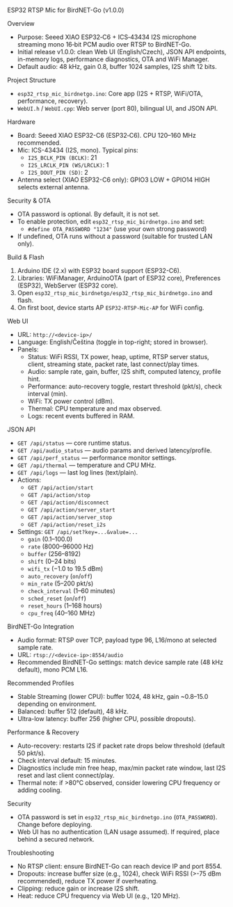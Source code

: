 ESP32 RTSP Mic for BirdNET-Go (v1.0.0)

Overview

- Purpose: Seeed XIAO ESP32‑C6 + ICS‑43434 I2S microphone streaming mono 16‑bit PCM audio over RTSP to BirdNET-Go.
- Initial release v1.0.0: clean Web UI (English/Czech), JSON API endpoints, in-memory logs, performance diagnostics, OTA and WiFi Manager.
- Default audio: 48 kHz, gain 0.8, buffer 1024 samples, I2S shift 12 bits.

Project Structure

- `esp32_rtsp_mic_birdnetgo.ino`: Core app (I2S + RTSP, WiFi/OTA, performance, recovery).
- `WebUI.h` / `WebUI.cpp`: Web server (port 80), bilingual UI, and JSON API.

Hardware

- Board: Seeed XIAO ESP32-C6 (ESP32‑C6). CPU 120–160 MHz recommended.
- Mic: ICS-43434 (I2S, mono). Typical pins:
  - `I2S_BCLK_PIN (BCLK)`: 21
  - `I2S_LRCLK_PIN (WS/LRCLK)`: 1
  - `I2S_DOUT_PIN (SD)`: 2
- Antenna select (XIAO ESP32-C6 only): GPIO3 LOW + GPIO14 HIGH selects external antenna.

Security & OTA

- OTA password is optional. By default, it is not set.
- To enable protection, edit `esp32_rtsp_mic_birdnetgo.ino` and set:
  - `#define OTA_PASSWORD "1234"` (use your own strong password)
- If undefined, OTA runs without a password (suitable for trusted LAN only).

Build & Flash

1) Arduino IDE (2.x) with ESP32 board support (ESP32-C6).
2) Libraries: WiFiManager, ArduinoOTA (part of ESP32 core), Preferences (ESP32), WebServer (ESP32 core).
3) Open `esp32_rtsp_mic_birdnetgo/esp32_rtsp_mic_birdnetgo.ino` and flash.
4) On first boot, device starts AP `ESP32-RTSP-Mic-AP` for WiFi config.

Web UI

- URL: `http://<device-ip>/`
- Language: English/Čeština (toggle in top-right; stored in browser).
- Panels:
  - Status: WiFi RSSI, TX power, heap, uptime, RTSP server status, client, streaming state, packet rate, last connect/play times.
  - Audio: sample rate, gain, buffer, I2S shift, computed latency, profile hint.
  - Performance: auto-recovery toggle, restart threshold (pkt/s), check interval (min).
  - WiFi: TX power control (dBm).
  - Thermal: CPU temperature and max observed.
  - Logs: recent events buffered in RAM.

JSON API

- `GET /api/status` — core runtime status.
- `GET /api/audio_status` — audio params and derived latency/profile.
- `GET /api/perf_status` — performance monitor settings.
- `GET /api/thermal` — temperature and CPU MHz.
- `GET /api/logs` — last log lines (text/plain).
- Actions:
  - `GET /api/action/start`
  - `GET /api/action/stop`
  - `GET /api/action/disconnect`
  - `GET /api/action/server_start`
  - `GET /api/action/server_stop`
  - `GET /api/action/reset_i2s`
- Settings: `GET /api/set?key=...&value=...`
  - `gain` (0.1–100.0)
  - `rate` (8000–96000 Hz)
  - `buffer` (256–8192)
  - `shift` (0–24 bits)
  - `wifi_tx` (−1.0 to 19.5 dBm)
  - `auto_recovery` (`on`/`off`)
  - `min_rate` (5–200 pkt/s)
  - `check_interval` (1–60 minutes)
  - `sched_reset` (`on`/`off`)
  - `reset_hours` (1–168 hours)
  - `cpu_freq` (40–160 MHz)

BirdNET-Go Integration

- Audio format: RTSP over TCP, payload type 96, L16/mono at selected sample rate.
- URL: `rtsp://<device-ip>:8554/audio`
- Recommended BirdNET-Go settings: match device sample rate (48 kHz default), mono PCM L16.

Recommended Profiles

- Stable Streaming (lower CPU): buffer 1024, 48 kHz, gain ~0.8–15.0 depending on environment.
- Balanced: buffer 512 (default), 48 kHz.
- Ultra-low latency: buffer 256 (higher CPU, possible dropouts).

Performance & Recovery

- Auto-recovery: restarts I2S if packet rate drops below threshold (default 50 pkt/s).
- Check interval default: 15 minutes.
- Diagnostics include min free heap, max/min packet rate window, last I2S reset and last client connect/play.
- Thermal note: if >80°C observed, consider lowering CPU frequency or adding cooling.

Security

- OTA password is set in `esp32_rtsp_mic_birdnetgo.ino` (`OTA_PASSWORD`). Change before deploying.
- Web UI has no authentication (LAN usage assumed). If required, place behind a secured network.

Troubleshooting

- No RTSP client: ensure BirdNET-Go can reach device IP and port 8554.
- Dropouts: increase buffer size (e.g., 1024), check WiFi RSSI (>-75 dBm recommended), reduce TX power if overheating.
- Clipping: reduce gain or increase I2S shift.
- Heat: reduce CPU frequency via Web UI (e.g., 120 MHz).
